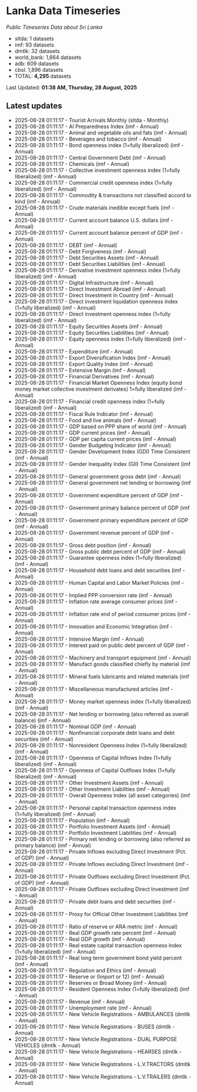 # Lanka Data Timeseries
*Public Timeseries Data about Sri Lanka*

* sltda: 1 datasets
* imf: 93 datasets
* dmtlk: 32 datasets
* world_bank: 1,664 datasets
* adb: 609 datasets
* cbsl: 1,896 datasets
* TOTAL: **4,295** datasets

Last Updated: **01:38 AM, Thursday, 28 August, 2025**

## Latest updates

* 2025-08-28 01:11:17 - Tourist Arrivals Monthly (sltda - Monthly)
* 2025-08-28 01:11:17 - AI Preparedness Index (imf - Annual)
* 2025-08-28 01:11:17 - Animal and vegetable oils and fats (imf - Annual)
* 2025-08-28 01:11:17 - Beverages and tobacco (imf - Annual)
* 2025-08-28 01:11:17 - Bond openness index (1=fully liberalized) (imf - Annual)
* 2025-08-28 01:11:17 - Central Government Debt (imf - Annual)
* 2025-08-28 01:11:17 - Chemicals (imf - Annual)
* 2025-08-28 01:11:17 - Collective investment openness index (1=fully liberalized) (imf - Annual)
* 2025-08-28 01:11:17 - Commercial credit openness index (1=fully liberalized) (imf - Annual)
* 2025-08-28 01:11:17 - Commodity & transactions not classified accord to kind (imf - Annual)
* 2025-08-28 01:11:17 - Crude materials inedible except fuels (imf - Annual)
* 2025-08-28 01:11:17 - Current account balance U.S. dollars (imf - Annual)
* 2025-08-28 01:11:17 - Current account balance percent of GDP (imf - Annual)
* 2025-08-28 01:11:17 - DEBT (imf - Annual)
* 2025-08-28 01:11:17 - Debt Forgiveness (imf - Annual)
* 2025-08-28 01:11:17 - Debt Securities Assets (imf - Annual)
* 2025-08-28 01:11:17 - Debt Securities Liabilities (imf - Annual)
* 2025-08-28 01:11:17 - Derivative investment openness index (1=fully liberalized) (imf - Annual)
* 2025-08-28 01:11:17 - Digital Infrastructure (imf - Annual)
* 2025-08-28 01:11:17 - Direct Investment Abroad (imf - Annual)
* 2025-08-28 01:11:17 - Direct Investment In Country (imf - Annual)
* 2025-08-28 01:11:17 - Direct investment liquidation openness index (1=fully liberalized) (imf - Annual)
* 2025-08-28 01:11:17 - Direct investment openness index (1=fully liberalized) (imf - Annual)
* 2025-08-28 01:11:17 - Equity Securities Assets (imf - Annual)
* 2025-08-28 01:11:17 - Equity Securities Liabilities (imf - Annual)
* 2025-08-28 01:11:17 - Equity openness index (1=fully liberalized) (imf - Annual)
* 2025-08-28 01:11:17 - Expenditure (imf - Annual)
* 2025-08-28 01:11:17 - Export Diversification Index (imf - Annual)
* 2025-08-28 01:11:17 - Export Quality Index (imf - Annual)
* 2025-08-28 01:11:17 - Extensive Margin (imf - Annual)
* 2025-08-28 01:11:17 - Financial Derivatives (imf - Annual)
* 2025-08-28 01:11:17 - Financial Market Openness Index (equity bond money market collective investment derivates) 1=fully liberalized (imf - Annual)
* 2025-08-28 01:11:17 - Financial credit openness index (1=fully liberalized) (imf - Annual)
* 2025-08-28 01:11:17 - Fiscal Rule Indicator (imf - Annual)
* 2025-08-28 01:11:17 - Food and live animals (imf - Annual)
* 2025-08-28 01:11:17 - GDP based on PPP share of world (imf - Annual)
* 2025-08-28 01:11:17 - GDP current prices (imf - Annual)
* 2025-08-28 01:11:17 - GDP per capita current prices (imf - Annual)
* 2025-08-28 01:11:17 - Gender Budgeting Indicator (imf - Annual)
* 2025-08-28 01:11:17 - Gender Development Index (GDI) Time Consistent (imf - Annual)
* 2025-08-28 01:11:17 - Gender Inequality Index (GII) Time Consistent (imf - Annual)
* 2025-08-28 01:11:17 - General government gross debt (imf - Annual)
* 2025-08-28 01:11:17 - General government net lending or borrowing (imf - Annual)
* 2025-08-28 01:11:17 - Government expenditure percent of GDP (imf - Annual)
* 2025-08-28 01:11:17 - Government primary balance percent of GDP (imf - Annual)
* 2025-08-28 01:11:17 - Government primary expenditure percent of GDP (imf - Annual)
* 2025-08-28 01:11:17 - Government revenue percent of GDP (imf - Annual)
* 2025-08-28 01:11:17 - Gross debt position (imf - Annual)
* 2025-08-28 01:11:17 - Gross public debt percent of GDP (imf - Annual)
* 2025-08-28 01:11:17 - Guarantee openness index (1=fully liberalized) (imf - Annual)
* 2025-08-28 01:11:17 - Household debt loans and debt securities (imf - Annual)
* 2025-08-28 01:11:17 - Human Capital and Labor Market Policies (imf - Annual)
* 2025-08-28 01:11:17 - Implied PPP conversion rate (imf - Annual)
* 2025-08-28 01:11:17 - Inflation rate average consumer prices (imf - Annual)
* 2025-08-28 01:11:17 - Inflation rate end of period consumer prices (imf - Annual)
* 2025-08-28 01:11:17 - Innovation and Economic Integration (imf - Annual)
* 2025-08-28 01:11:17 - Intensive Margin (imf - Annual)
* 2025-08-28 01:11:17 - Interest paid on public debt percent of GDP (imf - Annual)
* 2025-08-28 01:11:17 - Machinery and transport equipment (imf - Annual)
* 2025-08-28 01:11:17 - Manufact goods classified chiefly by material (imf - Annual)
* 2025-08-28 01:11:17 - Mineral fuels lubricants and related materials (imf - Annual)
* 2025-08-28 01:11:17 - Miscellaneous manufactured articles (imf - Annual)
* 2025-08-28 01:11:17 - Money market openness index (1=fully liberalized) (imf - Annual)
* 2025-08-28 01:11:17 - Net lending or borrowing (also referred as overall balance) (imf - Annual)
* 2025-08-28 01:11:17 - Nominal GDP (imf - Annual)
* 2025-08-28 01:11:17 - Nonfinancial corporate debt loans and debt securities (imf - Annual)
* 2025-08-28 01:11:17 - Nonresident Openness Index (1=fully liberalized) (imf - Annual)
* 2025-08-28 01:11:17 - Openness of Capital Inflows Index (1=fully liberalized) (imf - Annual)
* 2025-08-28 01:11:17 - Openness of Capital Outflows Index (1=fully liberalized) (imf - Annual)
* 2025-08-28 01:11:17 - Other Investment Assets (imf - Annual)
* 2025-08-28 01:11:17 - Other Investment Liabilities (imf - Annual)
* 2025-08-28 01:11:17 - Overall Openness Index (all asset categories) (imf - Annual)
* 2025-08-28 01:11:17 - Personal capital transaction openness index (1=fully liberalized) (imf - Annual)
* 2025-08-28 01:11:17 - Population (imf - Annual)
* 2025-08-28 01:11:17 - Portfolio Investment Assets (imf - Annual)
* 2025-08-28 01:11:17 - Portfolio Investment Liabilities (imf - Annual)
* 2025-08-28 01:11:17 - Primary net lending or borrowing (also referred as primary balance) (imf - Annual)
* 2025-08-28 01:11:17 - Private Inflows excluding Direct Investment (Pct. of GDP) (imf - Annual)
* 2025-08-28 01:11:17 - Private Inflows excluding Direct Investment (imf - Annual)
* 2025-08-28 01:11:17 - Private Outflows excluding Direct Investment (Pct. of GDP) (imf - Annual)
* 2025-08-28 01:11:17 - Private Outflows excluding Direct Investment (imf - Annual)
* 2025-08-28 01:11:17 - Private debt loans and debt securities (imf - Annual)
* 2025-08-28 01:11:17 - Proxy for Official Other Investment Liabilities (imf - Annual)
* 2025-08-28 01:11:17 - Ratio of reserve or ARA metric (imf - Annual)
* 2025-08-28 01:11:17 - Real GDP growth rate percent (imf - Annual)
* 2025-08-28 01:11:17 - Real GDP growth (imf - Annual)
* 2025-08-28 01:11:17 - Real estate capital transaction openness index (1=fully liberalized) (imf - Annual)
* 2025-08-28 01:11:17 - Real long term government bond yield percent (imf - Annual)
* 2025-08-28 01:11:17 - Regulation and Ethics (imf - Annual)
* 2025-08-28 01:11:17 - Reserve or (Import or 12) (imf - Annual)
* 2025-08-28 01:11:17 - Reserves or Broad Money (imf - Annual)
* 2025-08-28 01:11:17 - Resident Openness Index (1=fully liberalized) (imf - Annual)
* 2025-08-28 01:11:17 - Revenue (imf - Annual)
* 2025-08-28 01:11:17 - Unemployment rate (imf - Annual)
* 2025-08-28 01:11:17 - New Vehicle Registrations - AMBULANCES (dmtlk - Annual)
* 2025-08-28 01:11:17 - New Vehicle Registrations - BUSES (dmtlk - Annual)
* 2025-08-28 01:11:17 - New Vehicle Registrations - DUAL PURPOSE VEHICLES (dmtlk - Annual)
* 2025-08-28 01:11:17 - New Vehicle Registrations - HEARSES (dmtlk - Annual)
* 2025-08-28 01:11:17 - New Vehicle Registrations - L.V.TRACTORS (dmtlk - Annual)
* 2025-08-28 01:11:17 - New Vehicle Registrations - L.V.TRAILERS (dmtlk - Annual)